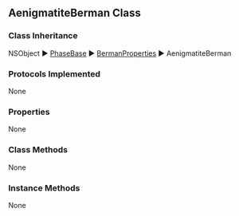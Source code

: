 ## AenigmatiteBerman Class  
### Class Inheritance  
NSObject ▶️ [PhaseBase](PhaseBase.html) ▶️ [BermanProperties](BermanProperties.html) ▶️ AenigmatiteBerman    

### Protocols Implemented  
None  

### Properties  
None 

### Class Methods  
None  

### Instance Methods  
None  